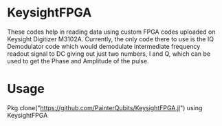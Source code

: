 # KeysightFPGA
These codes help in reading data using custom FPGA codes uploaded on Keysight Digitizer M3102A. Currently, the only code there to use is the IQ Demodulator code which would demodulate intermediate frequency readout signal to DC giving out just two numbers, I and Q, which can be used to get the Phase and Amplitude of the pulse.

# Usage
Pkg.clone("https://github.com/PainterQubits/KeysightFPGA.jl")
using KeysightFPGA
